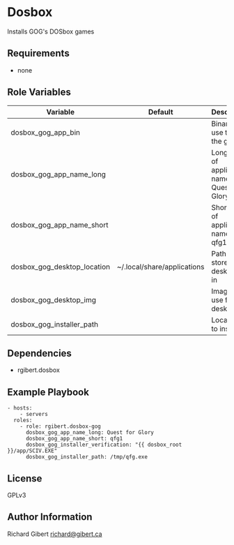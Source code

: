 # Dosbox

Installs GOG's DOSbox games

## Requirements

- none

## Role Variables

| Variable | Default | Description |
|----------|---------|-------------|
| dosbox_gog_app_bin | | Binary to use to start the game |
| dosbox_gog_app_name_long | | Long form of application name (eg: Quest for Glory) |
| dosbox_gog_app_name_short | | Short form of application name (eg: qfg1) |
| dosbox_gog_desktop_location | ~/.local/share/applications | Path to store desktop file in |
| dosbox_gog_desktop_img | | Image to use for desktop file |
| dosbox_gog_installer_path | | Local path to installer |

## Dependencies

- rgibert.dosbox

## Example Playbook

```
- hosts:
    - servers
  roles:
    - role: rgibert.dosbox-gog
      dosbox_gog_app_name_long: Quest for Glory
      dosbox_gog_app_name_short: qfg1
      dosbox_gog_installer_verification: "{{ dosbox_root }}/app/SCIV.EXE"
      dosbox_gog_installer_path: /tmp/qfg.exe

```

## License

GPLv3

## Author Information

Richard Gibert <richard@gibert.ca>
